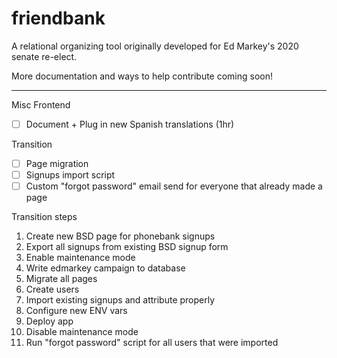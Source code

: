 # friendbank

A relational organizing tool originally developed for Ed Markey's 2020 senate re-elect.

More documentation and ways to help contribute coming soon!

----

Misc Frontend
- [ ] Document + Plug in new Spanish translations (1hr)

Transition
- [ ] Page migration
- [ ] Signups import script
- [ ] Custom "forgot password" email send for everyone that already made a page

Transition steps
1. Create new BSD page for phonebank signups
2. Export all signups from existing BSD signup form
3. Enable maintenance mode
4. Write edmarkey campaign to database
5. Migrate all pages
6. Create users
7. Import existing signups and attribute properly
8. Configure new ENV vars
9. Deploy app
10. Disable maintenance mode
11. Run "forgot password" script for all users that were imported
